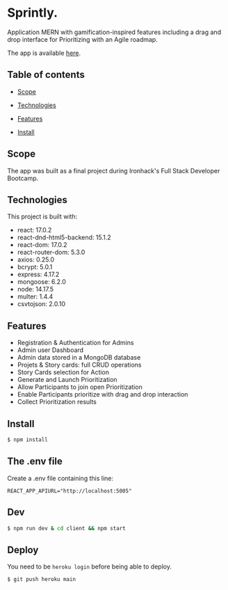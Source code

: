 # Sprintly.

Application MERN with gamification-inspired features including a drag and drop interface for Prioritizing with an Agile roadmap.

The app is available [here](https://sprintly-io.herokuapp.com/).

## Table of contents
* [Scope](#scope)
* [Technologies](#technologies)
* [Features](#features)

* [Install](#install)


## Scope
The app was built as a final project during Ironhack's Full Stack Developer Bootcamp.

## Technologies
This project is built with:
* react: 17.0.2
* react-dnd-html5-backend: 15.1.2
* react-dom: 17.0.2
* react-router-dom: 5.3.0
* axios: 0.25.0
* bcrypt: 5.0.1
* express: 4.17.2
* mongoose: 6.2.0
* node: 14.17.5
* multer: 1.4.4
* csvtojson: 2.0.10


## Features
* Registration & Authentication for Admins
* Admin user Dashboard
* Admin data stored in a MongoDB database
* Projets & Story cards: full CRUD operations
* Story Cards selection for Action
* Generate and Launch Prioritization
* Allow Participants to join open Prioritization 
* Enable Participants prioritize with drag and drop interaction
* Collect Prioritization results

## Install

```sh
$ npm install
```

## The .env file

Create a .env file containing this line:

```
REACT_APP_APIURL="http://localhost:5005"
```

## Dev

```sh
$ npm run dev & cd client && npm start
```

## Deploy

You need to be `heroku login` before being able to deploy.

```
$ git push heroku main
```